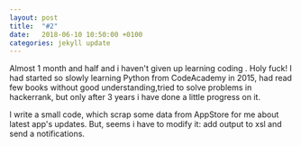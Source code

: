 ```yaml
---
layout: post
title:  "#2"
date:   2018-06-10 10:50:00 +0100
categories: jekyll update
---
```

Almost 1 month and half and i haven't given up learning coding . Holy fuck!  I had started so slowly learning Python  from CodeAcademy in 2015, had read few books without good understanding,tried to solve  problems in hackerrank, but only after 3 years i have done a little progress on it. 

I write a small code, which scrap some data from AppStore for me about latest app's updates. But, seems i have to modify it: add output to xsl and send  a notifications.
